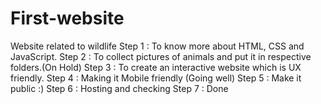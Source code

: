 # First-website
Website related to wildlife 
Step 1 : To know more about HTML, CSS and JavaScript. 
Step 2 : To collect pictures of animals and put it in respective folders.(On Hold) 
Step 3 : To create an interactive website which is UX friendly. 
Step 4 : Making it Mobile friendly (Going well) 
Step 5 : Make it public :)
Step 6 : Hosting and checking
Step 7 : Done